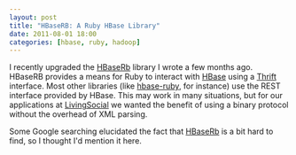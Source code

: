 ```yaml
---
layout: post
title: "HBaseRB: A Ruby HBase Library"
date: 2011-08-01 18:00
categories: [hbase, ruby, hadoop]
---
```

I recently upgraded the [HBaseRb](https://github.com/bmuller/hbaserb) library I wrote a few months ago.  HBaseRB provides a means for Ruby to interact with [HBase](http://hbase.apache.org/) using a [Thrift](http://thrift.apache.org/) interface.  Most other libraries
(like [hbase-ruby](https://github.com/sishen/hbase-ruby), for instance) use the REST interface provided by HBase.  This may work in many situations, but for our applications at [LivingSocial](http://livingsocial.com) we wanted the benefit of using a binary protocol without the overhead of XML parsing.  

Some Google searching elucidated the fact that [HBaseRb](https://github.com/bmuller/hbaserb) is a bit hard to find, so I thought I'd mention it here.
